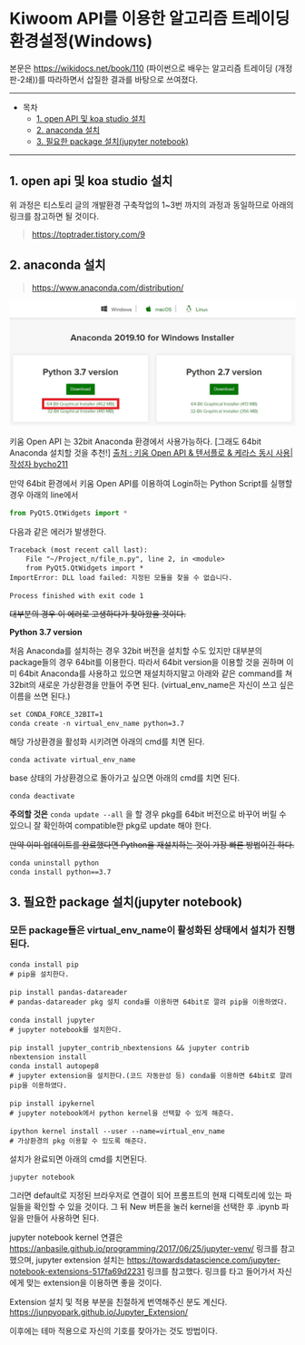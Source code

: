 # Kiwoom API를 이용한 알고리즘 트레이딩 환경설정(Windows)

본문은 https://wikidocs.net/book/110 (파이썬으로 배우는 알고리즘 트레이딩 (개정판-2쇄))를 따라하면서 삽질한 결과를 바탕으로 쓰여졌다.

<hr/>

- 목차
  * [1. open API 및 koa studio 설치](#1-open-api-및-koa-studio-설치)
  * [2. anaconda 설치](#2-anaconda-설치)
  * [3. 필요한 package 설치(jupyter notebook)](#3-필요한-package-설치(jupyter-notebook))

<hr/>

## 1. open api 및 koa studio 설치
위 과정은 티스토리 글의 개발환경 구축작업의 1~3번 까지의 과정과 동일하므로 아래의 링크를 참고하면 될 것이다.

> https://toptrader.tistory.com/9

## 2. anaconda 설치

> https://www.anaconda.com/distribution/

![Anaconda Download](./anaconda_install_img.jpg)

키움 Open API 는 32bit Anaconda 환경에서 사용가능하다. [그래도 64bit Anaconda 설치할 것을 추천!]
[출처 : 키움 Open API & 텐서플로 & 케라스 동시 사용|작성자 bycho211](http://blog.naver.com/PostView.nhn?blogId=bycho211&logNo=221416542989)


만약 64bit 환경에서 키움 Open API를 이용하여 Login하는 Python Script를 실행할 경우 아래의 line에서
``` Python
from PyQt5.QtWidgets import *
```
다음과 같은 에러가 발생한다.
```
Traceback (most recent call last):
    File "~/Project_n/file_n.py", line 2, in <module>
    from PyQt5.QtWidgets import *
ImportError: DLL load failed: 지정된 모듈을 찾을 수 없습니다.

Process finished with exit code 1
```
~~대부분의 경우 이 에러로 고생하다가 찾아왔을 것이다.~~

**Python 3.7 version**

처음 Anaconda를 설치하는 경우 32bit 버전을 설치할 수도 있지만 대부분의 package들의 경우 64bit를 이용한다. 따라서 64bit version을 이용할 것을 권하며 이미 64bit Anaconda를 사용하고 있으면 재설치하지말고 아래와 같은 command를 쳐 32bit의 새로운 가상환경을 만들어 주면 된다. (virtual_env_name은 자신이 쓰고 싶은 이름을 쓰면 된다.)
``` 
set CONDA_FORCE_32BIT=1
conda create -n virtual_env_name python=3.7
```
해당 가상환경을 활성화 시키려면 아래의 cmd를 치면 된다.
```
conda activate virtual_env_name
```
base 상태의 가상환경으로 돌아가고 싶으면 아래의 cmd를 치면 된다.
```
conda deactivate
```


**주의할 것은** ``` conda update --all ``` 을 할 경우 pkg를 64bit 버전으로 바꾸어 버릴 수 있으니 잘 확인하여 compatible한 pkg로 update 해야 한다.

~~만약 이미 업데이트를 완료했다면 Python을 재설치하는 것이 가장 빠른 방법이긴 하다.~~
```
conda uninstall python
conda install python==3.7
```



## 3. 필요한 package 설치(jupyter notebook)
### 모든 package들은 virtual_env_name이 활성화된 상태에서 설치가 진행된다.

```
conda install pip
# pip을 설치한다.

pip install pandas-datareader
# pandas-datareader pkg 설치 conda를 이용하면 64bit로 깔려 pip을 이용하였다.

conda install jupyter 
# jupyter notebook를 설치한다.

pip install jupyter_contrib_nbextensions && jupyter contrib nbextension install 
conda install autopep8
# jupyter extension을 설치한다.(코드 자동완성 등) conda를 이용하면 64bit로 깔려 pip을 이용하였다.

pip install ipykernel 
# jupyter notebook에서 python kernel을 선택할 수 있게 해준다. 

ipython kernel install --user --name=virtual_env_name
# 가상환경의 pkg 이용할 수 있도록 해준다.
```


설치가 완료되면 아래의 cmd를 치면된다.
```
jupyter notebook
```
그러면 default로 지정된 브라우저로 연결이 되어 프롬프트의 현재 디렉토리에 있는 파일들을 확인할 수 있을 것이다. 그 뒤 New 버튼을 눌러 kernel을 선택한 후 .ipynb 파일을 만들어 사용하면 된다.


jupyter notebook kernel 연결은 https://anbasile.github.io/programming/2017/06/25/jupyter-venv/ 링크를 참고했으며, jupyter extension 설치는 https://towardsdatascience.com/jupyter-notebook-extensions-517fa69d2231 링크를 참고했다. 링크를 타고 들어가서 자신에게 맞는 extension을 이용하면 좋을 것이다. 

Extension 설치 및 적용 부분을 친절하게 번역해주신 분도 계신다. https://junpyopark.github.io/Jupyter_Extension/

이후에는 테마 적용으로 자신의 기호를 찾아가는 것도 방법이다.